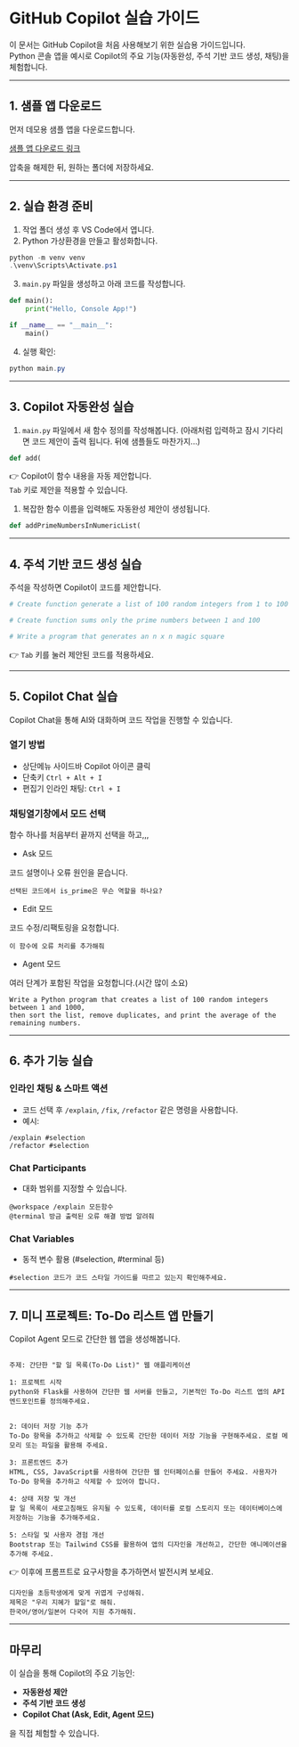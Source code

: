 # GitHub Copilot 실습 가이드

이 문서는 GitHub Copilot을 처음 사용해보기 위한 실습용 가이드입니다.  
Python 콘솔 앱을 예시로 Copilot의 주요 기능(자동완성, 주석 기반 코드 생성, 채팅)을 체험합니다.

---

## 1. 샘플 앱 다운로드

먼저 데모용 샘플 앱을 다운로드합니다.

[샘플 앱 다운로드 링크](https://raw.githubusercontent.com/MicrosoftLearning/APL-2007-Accelerate-app-development-by-using-GitHub-Copilot/master/LearnModuleExercises/Downloads/SampleApps.zip)

압축을 해제한 뒤, 원하는 폴더에 저장하세요.

---

## 2. 실습 환경 준비

1. 작업 폴더 생성 후 VS Code에서 엽니다.
2. Python 가상환경을 만들고 활성화합니다.

```powershell
python -m venv venv
.\venv\Scripts\Activate.ps1
```

3. `main.py` 파일을 생성하고 아래 코드를 작성합니다.

```python
def main():
    print("Hello, Console App!")

if __name__ == "__main__":
    main()
```

4. 실행 확인:

```powershell
python main.py
```

---

## 3. Copilot 자동완성 실습

1. `main.py` 파일에서 새 함수 정의를 작성해봅니다.
   (아래처럼 입력하고 잠시 기다리면 코드 제안이 출력 됩니다. 뒤에 샘플들도 마찬가지...)

```python
def add(
```

👉 Copilot이 함수 내용을 자동 제안합니다.  
`Tab` 키로 제안을 적용할 수 있습니다.

1. 복잡한 함수 이름을 입력해도 자동완성 제안이 생성됩니다.

```python
def addPrimeNumbersInNumericList(
```

---

## 4. 주석 기반 코드 생성 실습

주석을 작성하면 Copilot이 코드를 제안합니다.

```python
# Create function generate a list of 100 random integers from 1 to 100
```

```python
# Create function sums only the prime numbers between 1 and 100
```

```python
# Write a program that generates an n x n magic square
```

👉 `Tab` 키를 눌러 제안된 코드를 적용하세요.

---

## 5. Copilot Chat 실습

Copilot Chat을 통해 AI와 대화하며 코드 작업을 진행할 수 있습니다.

### 열기 방법

* 상단메뉴 사이드바 Copilot 아이콘 클릭
* 단축키 `Ctrl + Alt + I`
* 편집기 인라인 채팅: `Ctrl + I`

### 채팅열기창에서 모드 선택
함수 하나를 처음부터 끝까지 선택을 하고,,,

- Ask 모드

코드 설명이나 오류 원인을 묻습니다.

```text
선택된 코드에서 is_prime은 무슨 역할을 하나요?
```

- Edit 모드

코드 수정/리팩토링을 요청합니다.

```text
이 함수에 오류 처리를 추가해줘
```

- Agent 모드

여러 단계가 포함된 작업을 요청합니다.(시간 많이 소요)

```text
Write a Python program that creates a list of 100 random integers between 1 and 1000, 
then sort the list, remove duplicates, and print the average of the remaining numbers.
```

---

## 6. 추가 기능 실습

### 인라인 채팅 & 스마트 액션

* 코드 선택 후 `/explain`, `/fix`, `/refactor` 같은 명령을 사용합니다.
* 예시:

```text
/explain #selection
/refactor #selection
```

### Chat Participants

* 대화 범위를 지정할 수 있습니다.

```text
@workspace /explain 모든함수
@terminal 방금 출력된 오류 해결 방법 알려줘
```

### Chat Variables

* 동적 변수 활용 (#selection, #terminal 등)

```text
#selection 코드가 코드 스타일 가이드를 따르고 있는지 확인해주세요.
```

---

## 7. 미니 프로젝트: To-Do 리스트 앱 만들기

Copilot Agent 모드로 간단한 웹 앱을 생성해봅니다.

```text

주제: 간단한 "할 일 목록(To-Do List)" 웹 애플리케이션

1: 프로젝트 시작
python와 Flask를 사용하여 간단한 웹 서버를 만들고, 기본적인 To-Do 리스트 앱의 API 엔드포인트를 정의해주세요.


2: 데이터 저장 기능 추가
To-Do 항목을 추가하고 삭제할 수 있도록 간단한 데이터 저장 기능을 구현해주세요. 로컬 메모리 또는 파일을 활용해 주세요.

3: 프론트엔드 추가
HTML, CSS, JavaScript를 사용하여 간단한 웹 인터페이스를 만들어 주세요. 사용자가 To-Do 항목을 추가하고 삭제할 수 있어야 합니다.

4: 상태 저장 및 개선
할 일 목록이 새로고침해도 유지될 수 있도록, 데이터를 로컬 스토리지 또는 데이터베이스에 저장하는 기능을 추가해주세요.

5: 스타일 및 사용자 경험 개선
Bootstrap 또는 Tailwind CSS를 활용하여 앱의 디자인을 개선하고, 간단한 애니메이션을 추가해 주세요.
```

👉 이후에 프롬프트로 요구사항을 추가하면서 발전시켜 보세요.

```text
디자인을 초등학생에게 맞게 귀엽게 구성해줘.
제목은 "우리 지혜가 할일"로 해줘.
한국어/영어/일본어 다국어 지원 추가해줘.
```

---

## 마무리

이 실습을 통해 Copilot의 주요 기능인:

* **자동완성 제안**
* **주석 기반 코드 생성**
* **Copilot Chat (Ask, Edit, Agent 모드)**

을 직접 체험할 수 있습니다.
